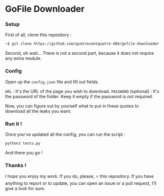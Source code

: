 # GoFile Downloader


### Setup
First of all, clone this repository :

```bash
~$ git clone https://github.com/quatrecentquatre-404/gofile-downloader
```

Second, oh wait... There is not a second part, because it does not require any extra module.

### Config
Open up the ``config.json`` file and fill out fields.

``URL`` : It's the URL of the page you wish to download.
``PASSWORD`` (optional) : It's the password of the folder. Keep it empty if the password is not required.

Now, you can figure out by yourself what to put in these quotes to download all the leaks you want.

### Run it !
Once you've updated all the config, you can run the script :
```bash
python3 tests.py
```
And there you go !

### Thanks !
I hope you enjoy my work. If you do, please, ⭐ this repository. If you have anything to report or to update, you can open an issue or a pull request, I'll give a look for sure.
